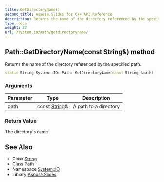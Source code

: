 ```yaml
---
title: GetDirectoryName()
second_title: Aspose.Slides for C++ API Reference
description: Returns the name of the directory referenced by the specified path.
type: docs
weight: 27
url: /system.io/path/getdirectoryname/
---
```

## Path::GetDirectoryName(const String\&) method


Returns the name of the directory referenced by the specified path.

```cpp
static String System::IO::Path::GetDirectoryName(const String &path)
```


### Arguments

| Parameter | Type | Description |
| --- | --- | --- |
| path | const [String](../../../system/string/)\& | A path to a directory |

### Return Value

The directory's name

## See Also

* Class [String](../../../system/string/)
* Class [Path](../)
* Namespace [System::IO](../../)
* Library [Aspose.Slides](../../../)